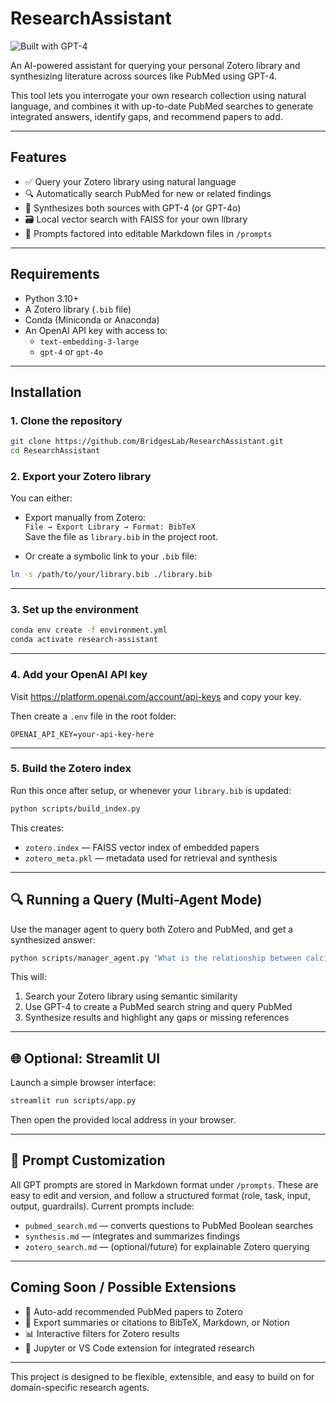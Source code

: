 # ResearchAssistant

![Built with GPT-4](https://img.shields.io/badge/Built%20with-GPT--4-blueviolet)

An AI-powered assistant for querying your personal Zotero library and synthesizing literature across sources like PubMed using GPT-4.

This tool lets you interrogate your own research collection using natural language, and combines it with up-to-date PubMed searches to generate integrated answers, identify gaps, and recommend papers to add.

---

## Features

- ✅ Query your Zotero library using natural language
- 🔍 Automatically search PubMed for new or related findings
- 🧠 Synthesizes both sources with GPT-4 (or GPT-4o)
- 🗃️ Local vector search with FAISS for your own library
- 📄 Prompts factored into editable Markdown files in `/prompts`

---

## Requirements

- Python 3.10+
- A Zotero library (`.bib` file)
- Conda (Miniconda or Anaconda)
- An OpenAI API key with access to:
  - `text-embedding-3-large`
  - `gpt-4` or `gpt-4o`

---

## Installation

### 1. Clone the repository

```bash
git clone https://github.com/BridgesLab/ResearchAssistant.git
cd ResearchAssistant
```

### 2. Export your Zotero library

You can either:

- Export manually from Zotero:  
  `File → Export Library → Format: BibTeX`  
  Save the file as `library.bib` in the project root.

- Or create a symbolic link to your `.bib` file:

```bash
ln -s /path/to/your/library.bib ./library.bib
```

---

### 3. Set up the environment

```bash
conda env create -f environment.yml
conda activate research-assistant
```

---

### 4. Add your OpenAI API key

Visit https://platform.openai.com/account/api-keys and copy your key.

Then create a `.env` file in the root folder:

```
OPENAI_API_KEY=your-api-key-here
```

---

### 5. Build the Zotero index

Run this once after setup, or whenever your `library.bib` is updated:

```bash
python scripts/build_index.py
```

This creates:

- `zotero.index` — FAISS vector index of embedded papers
- `zotero_meta.pkl` — metadata used for retrieval and synthesis

---

## 🔍 Running a Query (Multi-Agent Mode)

Use the manager agent to query both Zotero and PubMed, and get a synthesized answer:

```bash
python scripts/manager_agent.py "What is the relationship between calcium and cholesterol?"
```

This will:

1. Search your Zotero library using semantic similarity
2. Use GPT-4 to create a PubMed search string and query PubMed
3. Synthesize results and highlight any gaps or missing references

---

## 🌐 Optional: Streamlit UI

Launch a simple browser interface:

```bash
streamlit run scripts/app.py
```

Then open the provided local address in your browser.

---

## 🧾 Prompt Customization

All GPT prompts are stored in Markdown format under `/prompts`. These are easy to edit and version, and follow a structured format (role, task, input, output, guardrails). Current prompts include:

- `pubmed_search.md` — converts questions to PubMed Boolean searches
- `synthesis.md` — integrates and summarizes findings
- `zotero_search.md` — (optional/future) for explainable Zotero querying

---

## Coming Soon / Possible Extensions

- 🔁 Auto-add recommended PubMed papers to Zotero
- 📄 Export summaries or citations to BibTeX, Markdown, or Notion
- 📊 Interactive filters for Zotero results
- 🧪 Jupyter or VS Code extension for integrated research

---

This project is designed to be flexible, extensible, and easy to build on for domain-specific research agents.
